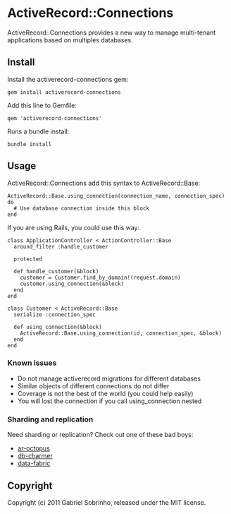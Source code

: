 # ActiveRecord::Connections

ActiveRecord::Connections provides a new way to manage multi-tenant applications based on multiples databases.

## Install

Install the activerecord-connections gem:

    gem install activerecord-connections

Add this line to Gemfile:

    gem 'activerecord-connections'

Runs a bundle install:

    bundle install

## Usage

ActiveRecord::Connections add this syntax to ActiveRecord::Base:

    ActiveRecord::Base.using_connection(connection_name, connection_spec) do
      # Use database connection inside this block
    end

If you are using Rails, you could use this way:

    class ApplicationController < ActionController::Base
      around_filter :handle_customer

      protected

      def handle_customer(&block)
        customer = Customer.find_by_domain!(request.domain)
        customer.using_connection(&block)
      end
    end

    class Customer < ActiveRecord::Base
      serialize :connection_spec

      def using_connection(&block)
        ActiveRecord::Base.using_connection(id, connection_spec, &block)
      end
    end

### Known issues

* Do not manage activerecord migrations for different databases
* Similar objects of different connections do not differ
* Coverage is not the best of the world (you could help easily)
* You will lost the connection if you call using_connection nested

### Sharding and replication

Need sharding or replication? Check out one of these bad boys:

* [ar-octopus](https://github.com/tchandy/octopus)
* [db-charmer](https://github.com/kovyrin/db-charmer)
* [data-fabric](https://github.com/mperham/data_fabric)

## Copyright

Copyright (c) 2011 Gabriel Sobrinho, released under the MIT license.
